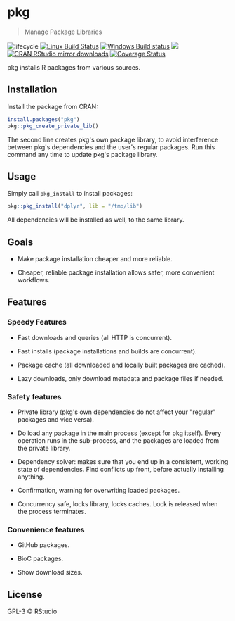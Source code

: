 
# pkg

> Manage Package Libraries

![lifecycle](https://img.shields.io/badge/lifecycle-experimental-orange.svg)
[![Linux Build Status](https://travis-ci.org/r-lib/pkg.svg?branch=master)](https://travis-ci.org/r-lib/pkg)
[![Windows Build status](https://ci.appveyor.com/api/projects/status/4sir94ye38nwgxpx/branch/master?svg=true)](https://ci.appveyor.com/project/gaborcsardi/pkg)
[![](https://www.r-pkg.org/badges/version/pkg)](https://cran.r-project.org/package=pkg)
[![CRAN RStudio mirror downloads](https://cranlogs.r-pkg.org/badges/pkg)](https://www.r-pkg.org/pkg/pkg)
[![Coverage Status](https://img.shields.io/codecov/c/github/r-lib/pkg/master.svg)](https://codecov.io/github/r-lib/pkg?branch=master)

pkg installs R packages from various sources.

## Installation

Install the package from CRAN:

``` r
install.packages("pkg")
pkg::pkg_create_private_lib()
```

The second line creates pkg's own package library, to avoid interference
between pkg's dependencies and the user's regular packages. Run this
command any time to update pkg's package library.

## Usage

Simply call `pkg_install` to install packages:

```r
pkg::pkg_install("dplyr", lib = "/tmp/lib")
```

All dependencies will be installed as well, to the same library.

## Goals

* Make package installation cheaper and more reliable.

* Cheaper, reliable package installation allows safer, more convenient
  workflows.

## Features

### Speedy Features

* Fast downloads and queries (all HTTP is concurrent).

* Fast installs (package installations and builds are concurrent).

* Package cache (all downloaded and locally built packages are cached).

* Lazy downloads, only download metadata and package files if needed.

### Safety features

* Private library (pkg's own dependencies do not affect your "regular"
  packages and vice versa).

* Do load any package in the main process (except for pkg itself).
  Every operation runs in the sub-process, and the packages are loaded
  from the private library.

* Dependency solver: makes sure that you end up in a consistent, working
  state of dependencies. Find conflicts up front, before actually installing
  anything.

* Confirmation, warning for overwriting loaded packages.

* Concurrency safe, locks library, locks caches. Lock is released when the
  process terminates.

### Convenience features

* GitHub packages.

* BioC packages.

* Show download sizes.

## License

GPL-3 © RStudio
